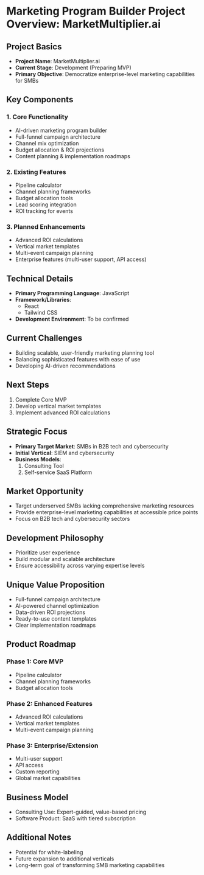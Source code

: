 # Marketing Program Builder Project Overview: MarketMultiplier.ai

## Project Basics
- **Project Name**: MarketMultiplier.ai
- **Current Stage**: Development (Preparing MVP)
- **Primary Objective**: Democratize enterprise-level marketing capabilities for SMBs

## Key Components
### 1. Core Functionality
- AI-driven marketing program builder
- Full-funnel campaign architecture
- Channel mix optimization
- Budget allocation & ROI projections
- Content planning & implementation roadmaps

### 2. Existing Features
- Pipeline calculator
- Channel planning frameworks
- Budget allocation tools
- Lead scoring integration
- ROI tracking for events

### 3. Planned Enhancements
- Advanced ROI calculations
- Vertical market templates
- Multi-event campaign planning
- Enterprise features (multi-user support, API access)

## Technical Details
- **Primary Programming Language**: JavaScript
- **Framework/Libraries**: 
  - React
  - Tailwind CSS
- **Development Environment**: To be confirmed

## Current Challenges
- Building scalable, user-friendly marketing planning tool
- Balancing sophisticated features with ease of use
- Developing AI-driven recommendations

## Next Steps
1. Complete Core MVP
2. Develop vertical market templates
3. Implement advanced ROI calculations

## Strategic Focus
- **Primary Target Market**: SMBs in B2B tech and cybersecurity
- **Initial Vertical**: SIEM and cybersecurity
- **Business Models**: 
  1. Consulting Tool
  2. Self-service SaaS Platform

## Market Opportunity
- Target underserved SMBs lacking comprehensive marketing resources
- Provide enterprise-level marketing capabilities at accessible price points
- Focus on B2B tech and cybersecurity sectors

## Development Philosophy
- Prioritize user experience
- Build modular and scalable architecture
- Ensure accessibility across varying expertise levels

## Unique Value Proposition
- Full-funnel campaign architecture
- AI-powered channel optimization
- Data-driven ROI projections
- Ready-to-use content templates
- Clear implementation roadmaps

## Product Roadmap
### Phase 1: Core MVP
- Pipeline calculator
- Channel planning frameworks
- Budget allocation tools

### Phase 2: Enhanced Features
- Advanced ROI calculations
- Vertical market templates
- Multi-event campaign planning

### Phase 3: Enterprise/Extension
- Multi-user support
- API access
- Custom reporting
- Global market capabilities

## Business Model
- Consulting Use: Expert-guided, value-based pricing
- Software Product: SaaS with tiered subscription

## Additional Notes
- Potential for white-labeling
- Future expansion to additional verticals
- Long-term goal of transforming SMB marketing capabilities

